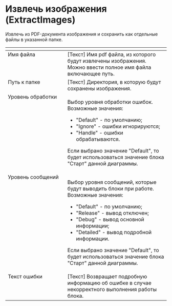 # Извлечь изображения (ExtractImages)

Извлечь из PDF-документа изображения и сохранить как отдельные файлы в указанной папке.

<table data-header-hidden><thead><tr><th width="201" valign="top"></th><th width="355" valign="top"></th></tr></thead><tbody><tr><td valign="top">Имя файла</td><td valign="top">[Текст] Имя pdf файла, из которого будут извлечены изображения. Можно ввести полное имя файла включающее путь.</td></tr><tr><td valign="top">Путь к папке</td><td valign="top">[Текст] Директория, в которую будут сохранены изображения.</td></tr><tr><td valign="top">Уровень обработки</td><td valign="top"><p>Выбор уровня обработки ошибок. Возможные значения: </p><ul><li>"Default" - по умолчанию; </li><li>"Ignore" - ошибки игнорируются; </li><li>"Handle" - ошибки обрабатываются. </li></ul><p>Если выбрано значение "Default", то будет использоваться значение блока "Старт" данной диаграммы.</p></td></tr><tr><td valign="top">Уровень сообщений</td><td valign="top"><p>Выбор уровня сообщений, которые будут выводить блоки при работе. Возможные значения: </p><ul><li>"Default" - по умолчанию; </li><li>"Release" - вывод отключен; </li><li>"Debug" - вывод основной информации; </li><li>"Detailed" - вывод подробной информации.</li></ul><p>Если выбрано значение "Default", то будет использоваться значение блока "Старт" данной диаграммы.</p></td></tr><tr><td valign="top">Текст ошибки</td><td valign="top">[Текст] Возвращает подробную информацию об ошибке в случае некорректного выполнения работы блока.</td></tr></tbody></table>
